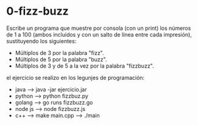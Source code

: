 # 0-fizz-buzz
Escribe un programa que muestre por consola (con un print) los
números de 1 a 100 (ambos incluidos y con un salto de línea entre
cada impresión), sustituyendo los siguientes:
- Múltiplos de 3 por la palabra "fizz".
- Múltiplos de 5 por la palabra "buzz".
- Múltiplos de 3 y de 5 a la vez por la palabra "fizzbuzz".

el ejercicio se realizo en los legunjes de programación:
  - java --> java -jar ejercicio.jar
  - python --> python fizzbuz.py
  - golang --> go runs fizzbuzz.go
  - node js --> node fizzbuzz.js
  - c++ --> make main.cpp --> ./main
